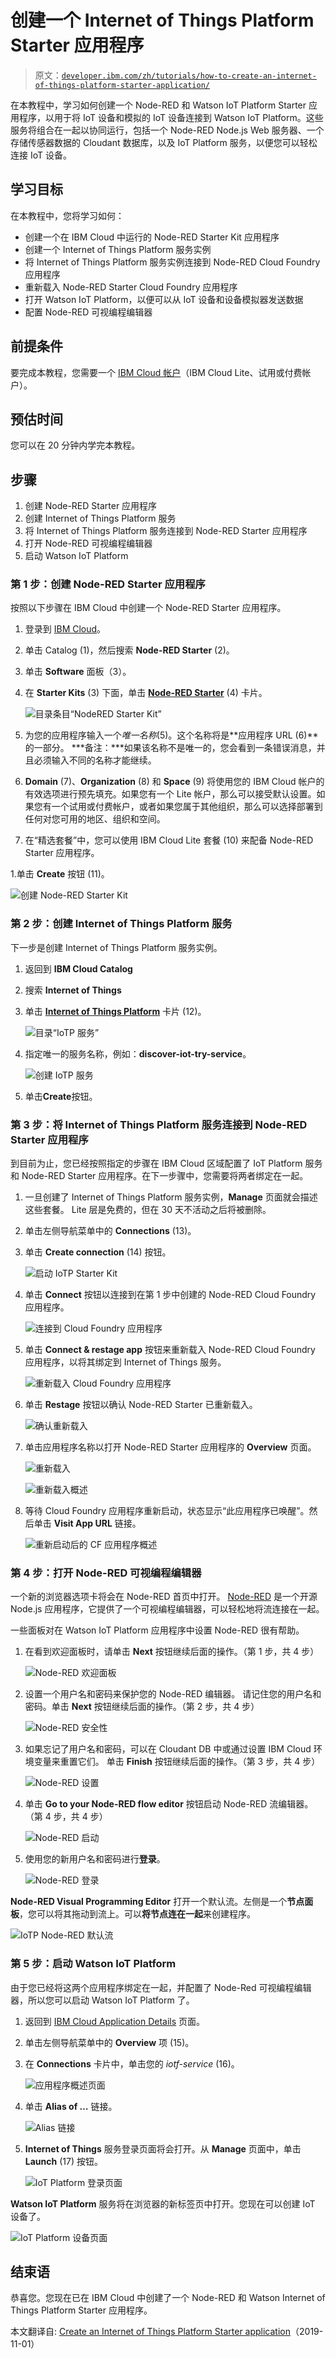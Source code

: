# 创建一个 Internet of Things Platform Starter 应用程序

> 原文：[`developer.ibm.com/zh/tutorials/how-to-create-an-internet-of-things-platform-starter-application/`](https://developer.ibm.com/zh/tutorials/how-to-create-an-internet-of-things-platform-starter-application/)

在本教程中，学习如何创建一个 Node-RED 和 Watson IoT Platform Starter 应用程序，以用于将 IoT 设备和模拟的 IoT 设备连接到 Watson IoT Platform。这些服务将组合在一起以协同运行，包括一个 Node-RED Node.js Web 服务器、一个存储传感器数据的 Cloudant 数据库，以及 IoT Platform 服务，以便您可以轻松连接 IoT 设备。

## 学习目标

在本教程中，您将学习如何：

*   创建一个在 IBM Cloud 中运行的 Node-RED Starter Kit 应用程序
*   创建一个 Internet of Things Platform 服务实例
*   将 Internet of Things Platform 服务实例连接到 Node-RED Cloud Foundry 应用程序
*   重新载入 Node-RED Starter Cloud Foundry 应用程序
*   打开 Watson IoT Platform，以便可以从 IoT 设备和设备模拟器发送数据
*   配置 Node-RED 可视编程编辑器

## 前提条件

要完成本教程，您需要一个 [IBM Cloud 帐户](https://cocl.us/IBM_CLOUD_GCG)（IBM Cloud Lite、试用或付费帐户）。

## 预估时间

您可以在 20 分钟内学完本教程。

## 步骤

1.  创建 Node-RED Starter 应用程序
2.  创建 Internet of Things Platform 服务
3.  将 Internet of Things Platform 服务连接到 Node-RED Starter 应用程序
4.  打开 Node-RED 可视编程编辑器
5.  启动 Watson IoT Platform

### 第 1 步：创建 Node-RED Starter 应用程序

按照以下步骤在 IBM Cloud 中创建一个 Node-RED Starter 应用程序。

1.  登录到 [IBM Cloud](https://cloud.ibm.com/login?cm_sp=ibmdev-_-developer-tutorials-_-cloudreg)。

2.  单击 Catalog (1)，然后搜索 **Node-RED Starter** (2)。

3.  单击 **Software** 面板（3）。

4.  在 **Starter Kits** (3) 下面，单击 [**Node-RED Starter**](https://cloud.ibm.com/catalog?search=Node-RED%20Starter&cm_sp=ibmdev-_-developer-tutorials-_-cloudreg) (4) 卡片。

    ![目录条目“NodeRED Starter Kit”](img/b5b2fc95de69fcd73f5554e4b139ea45.png)

5.  为您的应用程序输入一个*唯一名称*(5)。这个名称将是**应用程序 URL (6)**的一部分。 ***备注：***如果该名称不是唯一的，您会看到一条错误消息，并且必须输入不同的名称才能继续。

6.  **Domain** (7)、**Organization** (8) 和 **Space** (9) 将使用您的 IBM Cloud 帐户的有效选项进行预先填充。如果您有一个 Lite 帐户，那么可以接受默认设置。如果您有一个试用或付费帐户，或者如果您属于其他组织，那么可以选择部署到任何对您可用的地区、组织和空间。

7.  在“精选套餐”中，您可以使用 IBM Cloud Lite 套餐 (10) 来配备 Node-RED Starter 应用程序。

1.单击 **Create** 按钮 (11)。

![创建 Node-RED Starter Kit](img/df1fec7bac0e3924ff8698feee8e1ea6.png)

### 第 2 步：创建 Internet of Things Platform 服务

下一步是创建 Internet of Things Platform 服务实例。

1.  返回到 **IBM Cloud Catalog**
2.  搜索 **Internet of Things**
3.  单击 [**Internet of Things Platform**](https://cloud.ibm.com/catalog?search=label%3Alite%20Internet%20of%20Things&category=iot&cm_sp=ibmdev-_-developer-tutorials-_-cloudreg) 卡片 (12)。

    ![目录“IoTP 服务”](img/a9205523117141489c2ae00a9f170c3a.png)

4.  指定唯一的服务名称，例如：**discover-iot-try-service**。

    ![创建 IoTP 服务](img/d11e5cc558267c9c8db5ed76839f41ad.png)

5.  单击**Create**按钮。

### 第 3 步：将 Internet of Things Platform 服务连接到 Node-RED Starter 应用程序

到目前为止，您已经按照指定的步骤在 IBM Cloud 区域配置了 IoT Platform 服务和 Node-RED Starter 应用程序。在下一步骤中，您需要将两者绑定在一起。

1.  一旦创建了 Internet of Things Platform 服务实例，**Manage** 页面就会描述这些套餐。 Lite 层是免费的，但在 30 天不活动之后将被删除。
2.  单击左侧导航菜单中的 **Connections** (13)。
3.  单击 **Create connection** (14) 按钮。

    ![启动 IoTP Starter Kit](img/7ce3513f4983238c2ee29d9be1690c7c.png)

4.  单击 **Connect** 按钮以连接到在第 1 步中创建的 Node-RED Cloud Foundry 应用程序。

    ![连接到 Cloud Foundry 应用程序](img/013a38fae953071b6357fe9d0b43a95a.png)

5.  单击 **Connect & restage app** 按钮来重新载入 Node-RED Cloud Foundry 应用程序，以将其绑定到 Internet of Things 服务。

    ![重新载入 Cloud Foundry 应用程序](img/df2b72903e734bbd673a8dac12a159ea.png)

6.  单击 **Restage** 按钮以确认 Node-RED Starter 已重新载入。

    ![确认重新载入](img/cd5ed66f8eeb12b00a8763bffb6595e2.png)

7.  单击应用程序名称以打开 Node-RED Starter 应用程序的 **Overview** 页面。

    ![重新载入](img/5901e786a8b7cb811e533b28cb5da586.png)

    ![重新载入概述](img/47810c2ddfa8d588f83d895bc45b06d0.png)

8.  等待 Cloud Foundry 应用程序重新启动，状态显示“此应用程序已唤醒”。然后单击 **Visit App URL** 链接。

    ![重新启动后的 CF 应用程序概述](img/0fe71ebab6636860ca136af3712c2702.png)

### 第 4 步：打开 Node-RED 可视编程编辑器

一个新的浏览器选项卡将会在 Node-RED 首页中打开。 [Node-RED](https://nodered.org/) 是一个开源 Node.js 应用程序，它提供了一个可视编程编辑器，可以轻松地将流连接在一起。

一些面板对在 Watson IoT Platform 应用程序中设置 Node-RED 很有帮助。

1.  在看到欢迎面板时，请单击 **Next** 按钮继续后面的操作。（第 1 步，共 4 步）

    ![Node-RED 欢迎面板](img/de22819026f44efbfc8e8c73f9c9689f.png)

2.  设置一个用户名和密码来保护您的 Node-RED 编辑器。 请记住您的用户名和密码。单击 **Next** 按钮继续后面的操作。（第 2 步，共 4 步）

    ![Node-RED 安全性](img/e33d2530284b5e5d09459b61267537ee.png)

3.  如果忘记了用户名和密码，可以在 Cloudant DB 中或通过设置 IBM Cloud 环境变量来重置它们。 单击 **Finish** 按钮继续后面的操作。（第 3 步，共 4 步）

    ![Node-RED 设置](img/aacdd1305f0f525d4c1ff3f3628db86d.png)

4.  单击 **Go to your Node-RED flow editor** 按钮启动 Node-RED 流编辑器。（第 4 步，共 4 步）

    ![Node-RED 启动](img/afa021886487c9d7b9f9a04988959079.png)

5.  使用您的新用户名和密码进行**登录**。

    ![Node-RED 登录](img/a8b773965b648f5ab8864caf3f8653e4.png)

**Node-RED Visual Programming Editor** 打开一个默认流。左侧是一个**节点面板**，您可以将其拖动到流上。可以**将节点连在一起**来创建程序。

![IoTP Node-RED 默认流](img/fe307ae3c0f26678a5161bdc50d2f237.png)

### 第 5 步：启动 Watson IoT Platform

由于您已经将这两个应用程序绑定在一起，并配置了 Node-Red 可视编程编辑器，所以您可以启动 Watson IoT Platform 了。

1.  返回到 [IBM Cloud Application Details](https://cloud.ibm.com/resources?groups=cf-application?cm_sp=ibmdev-_-developer-tutorials-_-cloudreg) 页面。

2.  单击左侧导航菜单中的 **Overview** 项 (15)。

3.  在 **Connections** 卡片中，单击您的 *iotf-service* (16)。

    ![应用程序概述页面](img/df9769c41d2980d4a5dfbfbf73941b1d.png)

4.  单击 **Alias of …** 链接。

    ![Alias 链接](img/fb2da2fb0933fcd55850627b679a361e.png)

5.  **Internet of Things** 服务登录页面将会打开。从 **Manage** 页面中，单击 **Launch** (17) 按钮。

    ![IoT Platform 登录页面](img/6e4b0b399d19f74ffe2dc0393639c1d7.png)

**Watson IoT Platform** 服务将在浏览器的新标签页中打开。您现在可以创建 IoT 设备了。

![IoT Platform 设备页面](img/f2a4733866d325b078a45ede99a3db0d.png)

## 结束语

恭喜您。您现在已在 IBM Cloud 中创建了一个 Node-RED 和 Watson Internet of Things Platform Starter 应用程序。

本文翻译自: [Create an Internet of Things Platform Starter application](https://developer.ibm.com/tutorials/how-to-create-an-internet-of-things-platform-starter-application/)（2019-11-01）
